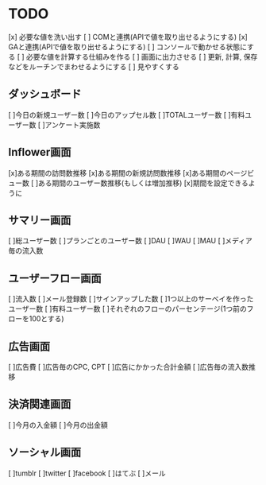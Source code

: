 # TODO
[x] 必要な値を洗い出す
[ ] COMと連携(APIで値を取り出せるようにする)
[x] GAと連携(APIで値を取り出せるようにする)
[ ] コンソールで動かせる状態にする
[ ] 必要な値を計算する仕組みを作る
[ ] 画面に出力させる
[ ] 更新, 計算, 保存などをルーチンでまわせるようにする
[ ] 見やすくする

## ダッシュボード
[ ]今日の新規ユーザー数
[ ]今日のアップセル数
[ ]TOTALユーザー数
[ ]有料ユーザー数
[ ]アンケート実施数

##  Inflower画面
[x]ある期間の訪問数推移
[x]ある期間の新規訪問数推移
[x]ある期間のページビュー数
[ ]ある期間のユーザー数推移(もしくは増加推移)
[x]期間を設定できるように

## サマリー画面
[ ]総ユーザー数
[ ]プランごとのユーザー数
[ ]DAU
[ ]WAU
[ ]MAU
[ ]メディア毎の流入数

## ユーザーフロー画面
[ ]流入数
[ ]メール登録数
[ ]サインアップした数
[ ]1つ以上のサーベイを作ったユーザー数
[ ]有料ユーザー数
[ ]それぞれのフローのパーセンテージ(1つ前のフローを100とする)

## 広告画面
[ ]広告費
[ ]広告毎のCPC, CPT
[ ]広告にかかった合計金額
[ ]広告毎の流入数推移

##  決済関連画面
[ ]今月の入金額
[ ]今月の出金額

## ソーシャル画面
[ ]tumblr
[ ]twitter
[ ]facebook
[ ]はてぶ
[ ]メール
